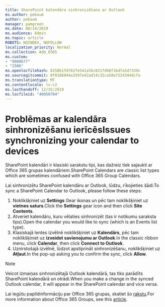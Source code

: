```yaml
---
title: SharePoint kalendāra sinhronizēšana ar Outlook
ms.author: pebaum
author: pebaum
manager: pamgreen
ms.date: 08/14/2019
ms.audience: Admin
ms.topic: article
ROBOTS: NOINDEX, NOFOLLOW
localization_priority: Normal
ms.collection: Adm_O365
ms.custom:
- "9000677"
- "2586"
ms.openlocfilehash: 8158b1fd762fe541a56c821fd68f1bdfa5d7339c
ms.sourcegitcommit: 0f0186044a3597e42ad14c32ca58e7224344dcfa
ms.translationtype: MT
ms.contentlocale: lv-LV
ms.lasthandoff: 12/15/2019
ms.locfileid: "40050784"
---
```

# <a name="issues-synchronizing-your-calendar-to-devices"></a><span data-ttu-id="aa321-102">Problēmas ar kalendāra sinhronizēšanu ierīcēs</span><span class="sxs-lookup"><span data-stu-id="aa321-102">Issues synchronizing your calendar to devices</span></span>

<span data-ttu-id="aa321-103">SharePoint kalendāri ir klasiski sarakstu tipi, kas dažreiz tiek sajaukti ar Office 365 grupas kalendāriem.</span><span class="sxs-lookup"><span data-stu-id="aa321-103">SharePoint Calendars are classic list types which are sometimes confused with Office 365 Group Calendars.</span></span>

<span data-ttu-id="aa321-104">Lai sinhronizētu SharePoint kalendāru ar Outlook, lūdzu, rīkojieties šādi:</span><span class="sxs-lookup"><span data-stu-id="aa321-104">To sync a SharePoint Calendar to Outlook, please follow these steps:</span></span>

1. <span data-ttu-id="aa321-105">Noklikšķiniet uz **Settings** Gear ikonas un pēc tam noklikšķiniet uz **vietnes saturs**.</span><span class="sxs-lookup"><span data-stu-id="aa321-105">Click the **Settings** gear icon and then click **Site Contents**.</span></span>
2. <span data-ttu-id="aa321-106">Atveriet kalendāru, kuru vēlaties sinhronizēt (tas ir notikumu saraksta tips).</span><span class="sxs-lookup"><span data-stu-id="aa321-106">Open the calendar you would like to sync (which is an Events list type).</span></span>
3. <span data-ttu-id="aa321-107">Klasiskajā lentes izvēlnē noklikšķiniet uz **Kalendārs**, pēc tam noklikšķiniet uz **izveidot savienojumu ar Outlook**.</span><span class="sxs-lookup"><span data-stu-id="aa321-107">In the classic ribbon menu, click **Calendar**, then click **Connect to Outlook**.</span></span>
4. <span data-ttu-id="aa321-108">Uznirstošajā izvēlnē, lūdzot apstiprināt sinhronizēšanu, noklikšķiniet uz **Atļaut**.</span><span class="sxs-lookup"><span data-stu-id="aa321-108">In the pop-up asking you to confirm the sync, click **Allow**.</span></span>

>[!Note]
> <span data-ttu-id="aa321-109">Veicot izmaiņas sinhronizētajā Outlook kalendārā, tas tiks parādīts SharePoint kalendārā un otrādi.</span><span class="sxs-lookup"><span data-stu-id="aa321-109">When you make a change in the synced Outlook calendar, it will appear in the SharePoint calendar and vice versa.</span></span>

<span data-ttu-id="aa321-110">Lai iegūtu papildinformāciju par Office 365 grupas, skatiet šo [rakstu](https://support.office.com/article/Learn-about-Office-365-groups-b565caa1-5c40-40ef-9915-60fdb2d97fa2).</span><span class="sxs-lookup"><span data-stu-id="aa321-110">For more information about Office 365 Groups, see this [article](https://support.office.com/article/Learn-about-Office-365-groups-b565caa1-5c40-40ef-9915-60fdb2d97fa2).</span></span>
